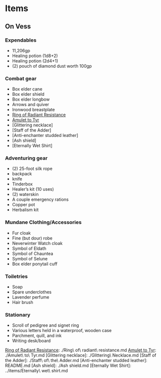 # Items

## On Vess

### Expendables

* 11,206gp
* Healing potion (1d8+2)
* Healing potion (2d4+1)
* (2) pouch of diamond dust worth 100gp

### Combat gear

* Box elder cane
* Box elder shield
* Box elder longbow
* Arrows and quiver
* Ironwood breastplate
* [Ring of Radiant Resistance] 
* [Amulet to Tyr]
* [Glittering necklace]
* [Staff of the Adder]
* [Anti-enchanter studded leather]
* [Ash shield] 
* [Eternally Wet Shirt]

[Ring of Radiant Resistance]: http://google.com
[Amulet to Tyr]: ../README.md

### Adventuring gear

* (2) 25-foot silk rope
* backpack
* knife
* Tinderbox
* Healer’s kit (10 uses)
* (2) waterskin
* A couple emergency rations
* Copper pot
* Herbalism kit

### Mundane Clothing/Accessories

* Fur cloak
* Fine (but dour) robe
* Neverwinter Watch cloak
* Symbol of Eldath
* Symbol of Chauntea
* Symbol of Selune
* Box elder ponytail cuff

### Toiletries

* Soap
* Spare underclothes
* Lavender perfume
* Hair brush

### Stationary

* Scroll of pedigree and signet ring
* Various letters held in a waterproof, wooden case
* Parchment, quill, and ink
* Writing desk/board


[Ring of Radiant Resistance]: ./Ring\ of\ radiant\ resistance.md
[Amulet to Tyr]: ./Amulet\ to\ Tyr.md
[Glittering necklace]: ./Glittering\ Necklace.md
[Staff of the Adder]: ./Staff\ of\ the\ Adder.md
[Anti-enchanter studded leather]: README.md
[Ash shield]: ./Ash shield.md
[Eternally Wet Shirt]: ../items/Eternally\ wet\ shirt.md
